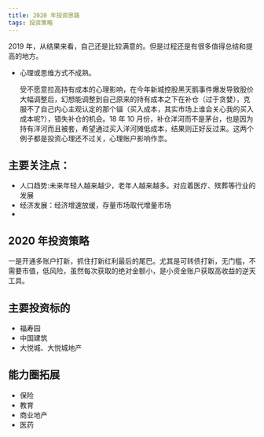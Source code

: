 ```yaml
---
title: 2020 年投资思路
tags: 投资策略
---
```


2019 年，从结果来看，自己还是比较满意的。但是过程还是有很多值得总结和提高的地方。

- 心理或思维方式不成熟。
  
  受不愿意拉高持有成本的心理影响，在今年新城控股黑天鹅事件爆发导致股价大幅调整后，幻想能调整到自己原来的持有成本之下在补仓（过于贪婪），克服不了自己内心主观认定的那个锚（买入成本，其实市场上谁会关心我的买入成本呢?），错失补仓的机会。18 年 10 月份，补仓洋河而不是茅台，也是因为持有洋河而且被套，希望通过买入洋河摊低成本，结果则正好反过来。这两个例子都是投资心理还不过关，心理账户影响作祟。

## 主要关注点：

- 人口趋势:未来年轻人越来越少，老年人越来越多。对应着医疗、殡葬等行业的发展
- 经济发展：经济增速放缓，存量市场取代增量市场
- 

## 2020 年投资策略

一是开通多账户打新，抓住打新红利最后的尾巴。尤其是可转债打新，无门槛，不需要市值，低风险，虽然每次获取的绝对金额小，是小资金账户获取高收益的逆天工具。

## 主要投资标的

- 福寿园
- 中国建筑
- 大悦城、大悦城地产

## 能力圈拓展

- 保险
- 教育
- 商业地产
- 医药